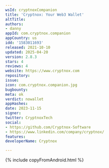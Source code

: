 ```yaml
---
wsId: cryptnoxCompanion
title: 'Cryptnox: Your Web3 Wallet'
altTitle: 
authors:
- danny
appId: com.cryptnox.companion
appCountry: us
idd: '1583011693'
released: 2021-10-10
updated: 2025-04-20
version: 2.8.3
stars: 4
reviews: 4
website: https://www.cryptnox.com
repository: 
issue: 
icon: com.cryptnox.companion.jpg
bugbounty: 
meta: ok
verdict: nowallet
appHashes: 
date: 2023-11-15
signer: 
twitter: CryptnoxTech
social:
- https://github.com/Cryptnox-Software
- https://www.linkedin.com/company/cryptnox/
features: 
developerName: Cryptnox

---
```


{% include copyFromAndroid.html %}
